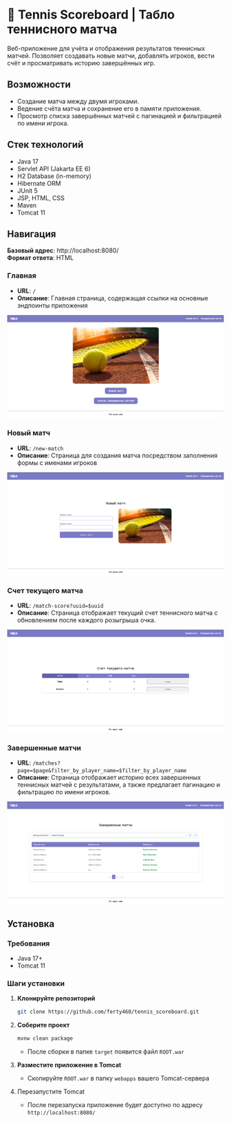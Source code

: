 # 🎾 Tennis Scoreboard | Табло теннисного матча

Веб-приложение для учёта и отображения результатов теннисных матчей.
Позволяет создавать новые матчи, добавлять игроков, вести счёт и 
просматривать историю завершённых игр.

## Возможности

- Создание матча между двумя игроками.
- Ведение счёта матча и сохранение его в памяти приложения.
- Просмотр списка завершённых матчей с пагинацией и фильтрацией по имени игрока.

## Стек технологий

- Java 17
- Servlet API (Jakarta EE 6)
- H2 Database (in-memory)
- Hibernate ORM
- JUnit 5
- JSP, HTML, CSS
- Maven
- Tomcat 11

## Навигация

**Базовый адрес**: http://localhost:8080/ \
**Формат ответа**: HTML

### Главная

- **URL**: `/` 
- **Описание**: Главная страница, содержащая ссылки на основные эндпоинты приложения

![home.png](screenshots/home.png)

### Новый матч

- **URL**: `/new-match`
- **Описание**: Страница для создания матча посредством заполнения формы с именами игроков

![new_match.png](screenshots/new_match.png)

### Счет текущего матча

- **URL**: `/match-score?uuid=$uuid`
- **Описание**: Страница отображает текущий счет теннисного матча с обновлением после 
каждого розыгрыша очка.

![match_score.png](screenshots/match_score.png)

### Завершенные матчи

- **URL**: `/matches?page=$page&filter_by_player_name=$filter_by_player_name`
- **Описание**: Страница отображает историю всех завершенных теннисных матчей с результатами, 
а также предлагает пагинацию и фильтрацию по имени игроков.

![finished_matches.png](screenshots/finished_matches.png)

## Установка

### Требования

- Java 17+
- Tomcat 11

### Шаги установки

1. **Клонируйте репозиторий**

   ```bash
   git clone https://github.com/ferty460/tennis_scoreboard.git
   ```
   
2. **Соберите проект**

   ```bash
   mvnw clean package
   ```

    - После сборки в папке `target` появится файл `ROOT.war`
   
3. **Разместите приложение в Tomcat**

    - Скопируйте `ROOT.war` в папку `webapps` вашего Tomcat-сервера

4. Перезапустите Tomcat

    - После перезапуска приложение будет доступно по адресу `http://localhost:8080/`